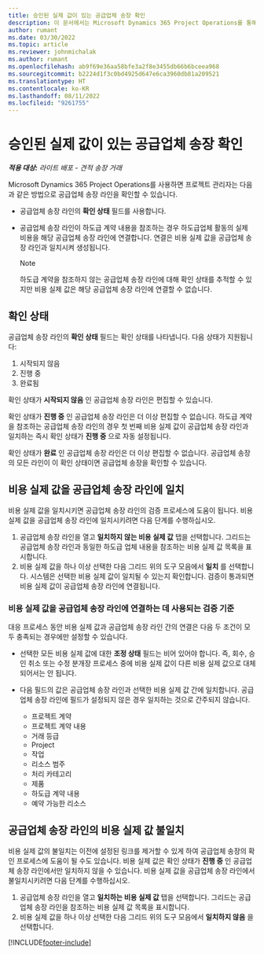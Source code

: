 ```yaml
---
title: 승인된 실제 값이 있는 공급업체 송장 확인
description: 이 문서에서는 Microsoft Dynamics 365 Project Operations를 통해 프로젝트 관리자가 계약자가 작업을 수행하고 기록된 시간과 프로젝트 팀 구성원이 사용한 비용 및 자재로 승인된 실제 금액으로 공급업체 송장을 확인할 수 있는 방법에 대해 설명합니다.
author: rumant
ms.date: 03/30/2022
ms.topic: article
ms.reviewer: johnmichalak
ms.author: rumant
ms.openlocfilehash: ab9f69e36aa58bfe3a2f8e3455db66b6bceea968
ms.sourcegitcommit: b2224d1f3c0bd4925d647e6ca3960db81a209521
ms.translationtype: HT
ms.contentlocale: ko-KR
ms.lasthandoff: 08/11/2022
ms.locfileid: "9261755"
---
```

# <a name="verification-of-vendor-invoices-with-approved-actuals"></a>승인된 실제 값이 있는 공급업체 송장 확인

_**적용 대상:** 라이트 배포 - 견적 송장 거래_

Microsoft Dynamics 365 Project Operations를 사용하면 프로젝트 관리자는 다음과 같은 방법으로 공급업체 송장 라인을 확인할 수 있습니다.

- 공급업체 송장 라인의 **확인 상태** 필드를 사용합니다.
- 공급업체 송장 라인이 하도급 계약 내용을 참조하는 경우 하도급업체 활동의 실제 비용을 해당 공급업체 송장 라인에 연결합니다. 연결은 비용 실제 값을 공급업체 송장 라인과 일치시켜 생성됩니다.

    > [!NOTE]
    > 하도급 계약을 참조하지 않는 공급업체 송장 라인에 대해 확인 상태를 추적할 수 있지만 비용 실제 값은 해당 공급업체 송장 라인에 연결할 수 없습니다.

## <a name="verification-status"></a>확인 상태

공급업체 송장 라인의 **확인 상태** 필드는 확인 상태를 나타냅니다. 다음 상태가 지원됩니다:

1. 시작되지 않음
2. 진행 중
3. 완료됨

확인 상태가 **시작되지 않음** 인 공급업체 송장 라인은 편집할 수 있습니다.

확인 상태가 **진행 중** 인 공급업체 송장 라인은 더 이상 편집할 수 없습니다. 하도급 계약을 참조하는 공급업체 송장 라인의 경우 첫 번째 비용 실제 값이 공급업체 송장 라인과 일치하는 즉시 확인 상태가 **진행 중** 으로 자동 설정됩니다.

확인 상태가 **완료** 인 공급업체 송장 라인은 더 이상 편집할 수 없습니다. 공급업체 송장의 모든 라인이 이 확인 상태이면 공급업체 송장을 확인할 수 있습니다.

## <a name="match-cost-actuals-to-vendor-invoice-lines"></a>비용 실제 값을 공급업체 송장 라인에 일치

비용 실제 값을 일치시키면 공급업체 송장 라인의 검증 프로세스에 도움이 됩니다. 비용 실제 값을 공급업체 송장 라인에 일치시키려면 다음 단계를 수행하십시오.

1. 공급업체 송장 라인을 열고 **일치하지 않는 비용 실제 값** 탭을 선택합니다. 그리드는 공급업체 송장 라인과 동일한 하도급 업체 내용을 참조하는 비용 실제 값 목록을 표시합니다.
2. 비용 실제 값을 하나 이상 선택한 다음 그리드 위의 도구 모음에서 **일치** 를 선택합니다. 시스템은 선택한 비용 실제 값이 일치될 수 있는지 확인합니다. 검증이 통과되면 비용 실제 값이 공급업체 송장 라인에 연결됩니다.

### <a name="validation-criteria-that-are-used-to-link-cost-actuals-to-vendor-invoice-lines"></a>비용 실제 값을 공급업체 송장 라인에 연결하는 데 사용되는 검증 기준

대응 프로세스 동안 비용 실제 값과 공급업체 송장 라인 간의 연결은 다음 두 조건이 모두 충족되는 경우에만 설정할 수 있습니다.

- 선택한 모든 비용 실제 값에 대한 **조정 상태** 필드는 비어 있어야 합니다. 즉, 회수, 승인 취소 또는 수정 분개장 프로세스 중에 비용 실제 값이 다른 비용 실제 값으로 대체되어서는 안 됩니다.
- 다음 필드의 값은 공급업체 송장 라인과 선택한 비용 실제 값 간에 일치합니다. 공급업체 송장 라인에 필드가 설정되지 않은 경우 일치하는 것으로 간주되지 않습니다.

    - 프로젝트 계약
    - 프로젝트 계약 내용
    - 거래 등급
    - Project
    - 작업
    - 리소스 범주
    - 처리 카테고리
    - 제품
    - 하도급 계약 내용
    - 예약 가능한 리소스

## <a name="unmatch-cost-actuals-from-a-vendor-invoice-line"></a>공급업체 송장 라인의 비용 실제 값 불일치

비용 실제 값의 불일치는 이전에 설정된 링크를 제거할 수 있게 하여 공급업체 송장의 확인 프로세스에 도움이 될 수도 있습니다. 비용 실제 값은 확인 상태가 **진행 중** 인 공급업체 송장 라인에서만 일치하지 않을 수 있습니다. 비용 실제 값을 공급업체 송장 라인에서 불일치시키려면 다음 단계를 수행하십시오.

1. 공급업체 송장 라인을 열고 **일치하는 비용 실제 값** 탭을 선택합니다. 그리드는 공급업체 송장 라인을 참조하는 비용 실제 값 목록을 표시합니다.
2. 비용 실제 값을 하나 이상 선택한 다음 그리드 위의 도구 모음에서 **일치하지 않음** 을 선택합니다.

[!INCLUDE[footer-include](../../includes/footer-banner.md)]
